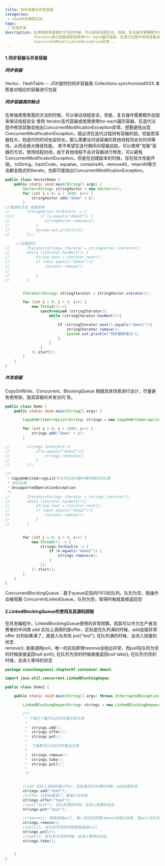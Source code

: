 ```yaml
---
title: 同步容器与并发容器
categories:
 - Java并发编程实战
tags:
 - 后端开发
description: 在单独使用里面的方法的时候，可以保证线程安全，但是，复合操作需要额外加锁来保证线程安全 使用
             Iterator迭代容器或使用使用for-each遍历容器，在迭代过程中修改容器会抛出 
             ConcurrentModificationException异常...
---
```


#### 1.同步容器与并发容器

##### 同步容器

Vector、HashTable -- JDK提供的同步容器类 Collections.synchronizedXXX 本质是对相应的容器进行包装

##### 同步容器类的缺点

​	在单独使用里面的方法的时候，可以保证线程安全，但是，复合操作需要额外加锁来保证线程安全 使用
Iterator迭代容器或使用使用for-each遍历容器，在迭代过程中修改容器会抛出ConcurrentModificationException异常。想要避免出现ConcurrentModificationException，就必须在迭代过程持有容器的锁。但是若容器较大，则迭代的时间也会较长。那么需要访问该容器的其他线程将会长时间等待。从而会极大降低性能。 若不希望在迭代期间对容器加锁，可以使用"克隆"容器的方式。使用线程封闭，由于其他线程不会对容器进行修改，可以避免ConcurrentModificationException。但是在创建副本的时候，存在较大性能开销。 toString，hashCode，equalse，containsAll，removeAll，retainAll等方法都会隐式的Iterate，也即可能抛出ConcurrentModificationException。

```java
public class VectorDemo {
    public static void main(String[] args) {
        Vector<String> stringVector = new Vector<>();
        for (int i = 0; i < 1000; i++) {
            stringVector.add("demo" + i);
        }
//错误的方式 会报异常
//        stringVector.forEach(e -> {
////            if (e.equals("demo3")) {
//                stringVector.remove(e);
//            }
//            System.out.println(e);
//        });

     //正确迭代
//        Iterator<String> iterator = stringVector.iterator();
//        while (iterator.hasNext()) {
//            String next = iterator.next();
//            if (next.equals("demo3")){
//                iterator.remove();
//
//            }
//        }


        Iterator<String> stringIterator = stringVector.iterator();

        for (int i = 0; i < 4; i++) {
            new Thread(()->{
                synchronized (stringIterator){
                    while (stringIterator.hasNext()){

                        if (stringIterator.next().equals("demo2")){
                            stringIterator.remove();
                            System.out.println("同步删除成功");
                        }
                    }
                }
            }).start();
        }
    }
}
```

##### 并发容器

CopyOnWrite、Concurrent、BlockingQueue 根据具体场景进行设计，尽量避免使用锁，提高容器的并发访问
性。

```java
public class Demo {
    public static void main(String[] args) {

        CopyOnWriteArrayList<String> strings = new CopyOnWriteArrayList<>();

        for (int i = 0; i < 1000; i++) {
            strings.add("demo" + i);
        }

//        strings.forEach(e->{
//            if(e.equals("demo2")){
//                strings.remove(e);
//            }
//        });

/**
 * CopyOnWriteArrayList不允许在迭代器中移除相应的元素
 * 所以会报:
 * UnsupportedOperationException
 */
//        Iterator<String> iterator = strings.iterator();
//        while (iterator.hasNext()){
//            String next = iterator.next();
//            if (next.equals("demo2")){
//                iterator.remove();
//            }
//        }


        for (int i = 0; i < 4; i++) {
            new Thread(() -> {
                strings.forEach(e -> {
                    if (e.equals("demo2")) {
                        strings.remove(e);
                    }
                });
            }).start();
        }
    }
}

```

 ConcurrentBlockingQueue：基于queue实现的FIFO的队列。队列为空，取操作会被阻塞
ConcurrentLinkedQueue，队列为空，取得时候就直接返回空

#### 2.LinkedBlockingQueue的使用及其源码探秘

在并发编程中，LinkedBlockingQueue使用的非常频繁。因其可以作为生产者消费者的中间商
add 实际上调用的是offer，区别是在队列满的时候，add会报异常
offer 对列如果满了，直接入队失败
put("test"); 在队列满的时候，会进入阻塞的状态  
remove(); 直接调用poll，唯一的区别即使remove会抛出异常，而poll在队列为空的时候直接返回null
poll(); 在队列为空的时候直接返回null
take(); 在队列为空的时候，会进入等待的状态

```java
package xianchengxuexi.chapter07.container.demo3;

import java.util.concurrent.LinkedBlockingDeque;

public class Demo2 {

    public static void main(String[] args) throws InterruptedException {

        LinkedBlockingDeque<String> strings = new LinkedBlockingDeque<>();

        /**
         * 下面三个都可以往队列里存放元素
         *
         *  strings.add();
         *  strings.offer();
         *  strings.put();
         *
         *  下面都可以从队列中取出元素
         *
         *  strings.remove();
         *  strings.take();
         *  strings.poll();
         *
         */


        //add 实际上调用的是offer，区别是在队列满的时候，add会报异常
        strings.add("test");
        //offer 对列如果满了，直接入队失败
        strings.offer("test");
        //put("test"); 在队列满的时候，会进入阻塞的状态
        strings.put("test");

        //remove(); 直接调用poll，唯一的区别即使remove会抛出异常，而poll在队列为空的时候直接返回null
        strings.remove();
        //poll(); 在队列为空的时候直接返回null
        strings.poll();
        //take(); 在队列为空的时候，会进入等待的状态
        strings.take();


    }
}

```
